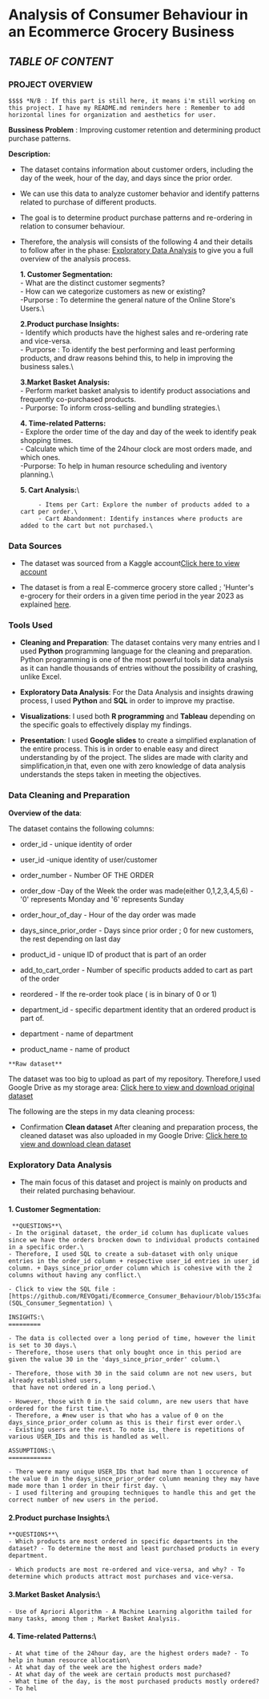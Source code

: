 # **Analysis of Consumer Behaviour in an Ecommerce Grocery Business**

## *TABLE OF CONTENT*

### **PROJECT OVERVIEW**
	$$$$ *N/B : If this part is still here, it means i'm still working on this project. I have my README.md reminders here : Remember to add horizontal lines for organization and aesthetics for user.
**Bussiness Problem** : Improving customer retention and determining product purchase patterns.

**Description:**
- The dataset contains information about customer orders, including the day of the week, hour of the day, and days since the prior order.

 - We can use this data to analyze customer behavior and identify patterns related to purchase of different products.

 - The goal is to determine product purchase patterns and re-ordering in relation to consumer behaviour.

 - Therefore, the analysis will consists of the following 4 and their details to follow after in the phase: [Exploratory Data Analysis](#exploratory-data-analysis) to give you a full overview of the analysis process.
   
	**1. Customer Segmentation:**\
 			- What are the distinct customer segments?\
        	- How can we categorize customers as new or existing?\
			-Purporse : To determine the general nature of the Online Store's Users.\
   

	**2.Product purchase Insights:**\
			- Identify which products have the highest sales and re-ordering rate and vice-versa.\
			- Purporse : To identify the best performing and least performing products, and draw reasons behind this, to help in improving the business sales.\

	**3.Market Basket Analysis:**\
 			- Perform market basket analysis to identify product associations and frequently co-purchased products.\
			- Purporse: To inform cross-selling and bundling strategies.\

	**4. Time-related Patterns:**\
			- Explore the order time of the day and day of the week to identify peak shopping times.\
 			- Calculate which time of the 24hour clock are most orders made, and which ones.\
			-Purporse: To help in human resource scheduling and iventory planning.\

	**5. Cart Analysis:**\

		    - Items per Cart: Explore the number of products added to a cart per order.\
			- Cart Abandonment: Identify instances where products are added to the cart but not purchased.\


### **Data Sources**

- The dataset was sourced from a Kaggle account[Click here to view account](https://www.kaggle.com/hunter0007)

- The dataset is from a real E-commerce grocery store called ; 'Hunter's e-grocery for their orders in a given time period in the year 2023 as explained [here](https://www.kaggle.com/datasets/hunter0007/ecommerce-dataset-for-predictive-marketing-2023/data).

###	**Tools Used**

- __Cleaning and Preparation__: The dataset contains very many entries and I used **Python** programming language for the cleaning and preparation. Python programming is one of the most powerful tools in data analysis as it can handle thousands of entries without the possibility of crashing, unlike Excel.

- __Exploratory Data Analysis__: For the Data Analysis and insights drawing process, I used **Python** and **SQL** in order to improve my practise.

- __Visualizations__: I used both **R programming** and **Tableau** depending on the specific goals to effectively display my findings. 

- __Presentation__: I used **Google slides** to create a simplified explanation of the entire process. This is in order to enable easy and direct understanding by of the project. The slides are made with clarity and simplification,in that, even one with zero knowledge of data analysis understands the steps taken in meeting the objectives. 


### **Data Cleaning and Preparation**

   **Overview of the data**:

The dataset contains the following columns:

   - order_id - unique identity of order

   - user_id -unique identity of user/customer

   - order_number - Number OF THE ORDER

   - order_dow -Day of the Week the order was made(either 0,1,2,3,4,5,6) - '0' represents Monday and '6' represents Sunday

   - order_hour_of_day - Hour of the day order was made

   - days_since_prior_order - Days since prior order ; 0 for new customers, the rest depending on last day

   - product_id - unique ID of product that is part of an order

   - add_to_cart_order - Number of specific products added to cart as part of the order

   - reordered - If the re-order took place ( is in binary of 0 or 1)

   - department_id - specific department identity that an ordered product is part of.

   - department - name of department

   - product_name - name of product

	**Raw dataset**

The dataset was too big to upload as part of my repository. Therefore,I used Google Drive as my storage area: [Click here to view and download original dataset](https://drive.google.com/file/d/1-6CzS3g7AOjxRwwndnUUHWhF5_Bec5Xn/view?usp=sharing)

The following are the steps in my data cleaning process:


- Confirmation
	**Clean dataset**
After cleaning and preparation process, the cleaned dataset was also uploaded in my Google Drive: [Click here to view and download clean dataset](https://docs.google.com/spreadsheets/d/1Fyxl9P_ApXpDl7CixTMg-Z0m8FMBve5D/edit?usp=drive_link&ouid=102527141955837924247&rtpof=true&sd=true)


### **Exploratory Data Analysis**

- The main focus of this dataset and project is mainly on products and their related purchasing behaviour.


#### **1. Customer Segmentation:**
     
	 **QUESTIONS**\
	- In the original dataset, the order_id column has duplicate values since we have the orders brocken down to individual products contained in a specific order.\ 
	- Therefore, I used SQL to create a sub-dataset with only unique entries in the order_id column + respective user_id entries in user_id column. + Days_since_prior_order column which is cohesive with the 2 columns without having any conflict.\

	- Click to view the SQL file :  [https://github.com/REVOgati/Ecommerce_Consumer_Behaviour/blob/155c3faa481e21f0e32490816ee21f0323d13587/SQL_Consumer_Segmentation.sql](SQL_Consumer_Segmentation) \

	INSIGHTS:\
	=========
	
	- The data is collected over a long period of time, however the limit is set to 30 days.\
	- Therefore, those users that only bought once in this period are given the value 30 in the 'days_since_prior_order' column.\

	- Therefore, those with 30 in the said column are not new users, but already established users,
	 that have not ordered in a long period.\

	- However, those with 0 in the said column, are new users that have ordered for the first time.\
	- Therefore, a #new user is that who has a value of 0 on the days_since_prior_order column as this is their first ever order.\
	- Existing users are the rest. To note is, there is repetitions of various USER_IDs and this is handled as well.

	ASSUMPTIONS:\
	============
  
    - There were many unique USER_IDs that had more than 1 occurence of the value 0 in the days_since_prior_order column meaning they may have made more than 1 order in their first day. \
	- I used filtering and grouping techniques to handle this and get the correct number of new users in the period.




#### **2.Product purchase Insights:**\

	**QUESTIONS**\
    - Which products are most ordered in specific departments in the dataset? - To determine the most and least purchased products in every department.

	- Which products are most re-ordered and vice-versa, and why? - To determine which products attract most purchases and vice-versa.

#### **3.Market Basket Analysis:**\

	- Use of Apriori Algorithm - A Machine Learning algorithm tailed for many tasks, among them ; Market Basket Analysis.

#### **4. Time-related Patterns:**\
	- At what time of the 24hour day, are the highest orders made? - To help in human resource allocation\
    - At what day of the week are the highest orders made?
	- At what day of the week are certain products most purchased?
	- What time of the day, is the most purchased products mostly ordered? - To hel
